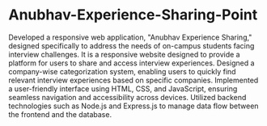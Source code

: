 # Anubhav-Experience-Sharing-Point
Developed a responsive web application, "Anubhav Experience Sharing," designed specifically to address the needs of on-campus students facing interview challenges.
It is a responsive website designed to provide a platform for users to share and access interview experiences.
Designed a company-wise categorization system, enabling users to quickly find relevant interview experiences based on specific companies.
Implemented a user-friendly interface using HTML, CSS, and JavaScript, ensuring seamless navigation and accessibility across devices.
Utilized backend technologies such as Node.js and Express.js to manage data flow between the frontend and the database.
